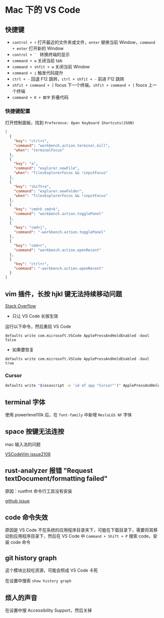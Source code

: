 # Mac 下的 VS Code

## 快捷键

- `control + r` 打开最近的文件夹或文件，`enter` 替换当前 Window，`command + enter` 打开新的 Window
- ``control + ` `` 转换终端的显示
- `command + w` 关闭当前 tab
- `command + shfit + w` 关闭当前 Window
- `command + i` 触发代码提升
- `ctrl + -` 回退 F12 跳转，`ctrl + shfit + -` 前进 F12 跳转
- `shfit + command + ]` focus 下一个终端，`shfit + command + [` foucs 上一个终端
- `command + K + 数字` 折叠代码

### 快捷键配置

打开控制面板，找到 `Preference: Open Keyboard Shortcuts(JSON)`

```json
[
  {
    "key": "ctrl+t",
    "command": "workbench.action.terminal.kill",
    "when": "terminalFocus"
  },
  {
    "key": "a",
    "command": "explorer.newFile",
    "when": "filesExplorerFocus && !inputFocus"
  },
  {
    "key": "shift+a",
    "command": "explorer.newFolder",
    "when": "filesExplorerFocus && !inputFocus"
  },
  {
    "key": "cmd+k cmd+k",
    "command": "workbench.action.togglePanel"
  },
  {
    "key": "cmd+j",
    "command": "-workbench.action.togglePanel"
  },
  {
    "key": "cmd+r",
    "command": "workbench.action.openRecent"
  },
  {
    "key": "ctrl+r",
    "command": "-workbench.action.openRecent"
  }
]
```

## vim 插件，长按 hjkl 键无法持续移动问题

[Stack Overflow](https://stackoverflow.com/questions/39972335/how-do-i-press-and-hold-a-key-and-have-it-repeat-in-vscode)

- 只让 VS Code 长按生效

运行以下命令，然后重启 VS Code

```shell
defaults write com.microsoft.VSCode ApplePressAndHoldEnabled -bool false
```

- 如果要恢复

```shell
defaults write com.microsoft.VSCode ApplePressAndHoldEnabled -bool true
```

### Cursor

```sh
defaults write "$(osascript -e 'id of app "Cursor"')" ApplePressAndHoldEnabled -bool false
```

## terminal 字体

使用 powerlevel10k 后，在 `font-family` 中新增 `MesloLGS NF` 字体

## space 按键无法连按

mac 输入法的问题

[VSCodeVim issue2108](https://github.com/VSCodeVim/Vim/issues/2108)

## rust-analyzer 报错 "Request textDocument/formatting failed"

原因：rustfmt 命令行工具没有安装

[github issue](https://github.com/rust-lang/rust-analyzer/issues/5036)

## code 命令失效

原因是 VS Code 不在系统的应用程序目录夹下，可能在下载目录下，需要将其移动到应用程序目录下，然后在 VS Code 中 `Command + Shift + P` 搜索 code，安装 code 命令

## git history graph

这个模块比较吃资源，可能会照成 VS Code 卡死

在设置中搜索 `show history graph`

## 烦人的声音

在设置中搜 Accessibility Support，然后关掉

